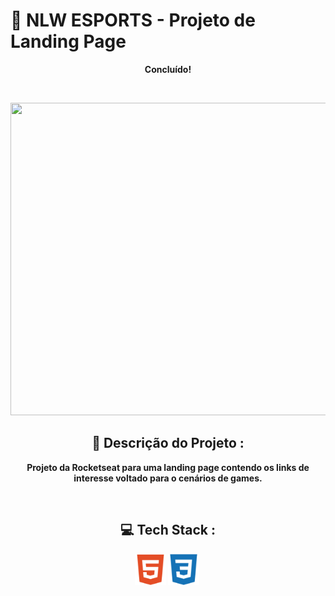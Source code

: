 # 🚀 NLW ESPORTS - Projeto de Landing Page
<center><b> Concluído! <b/><center/>
  
&nbsp;
  
<img src="https://global-uploads.webflow.com/61d83a2ebb0ae01ab96e841a/630d2251fd7c6c8ef1d1df14_OG-nlw-esports.jpg" width="1000px" height="500px">

## 📖 Descrição do Projeto :
Projeto da Rocketseat para uma landing page contendo os links de interesse voltado para o cenários de games.


<br/>

## 💻 Tech Stack  :
  <img src="https://raw.githubusercontent.com/devicons/devicon/master/icons/html5/html5-plain.svg" width="50px" height="50px">&nbsp;<img       src="https://raw.githubusercontent.com/devicons/devicon/master/icons/css3/css3-plain.svg" width="50px" height="50px">&nbsp;
